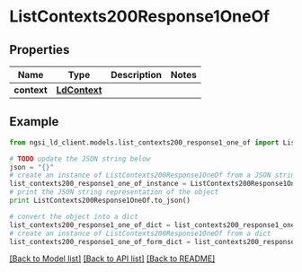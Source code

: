 # ListContexts200Response1OneOf


## Properties
Name | Type | Description | Notes
------------ | ------------- | ------------- | -------------
**context** | [**LdContext**](LdContext.md) |  | 

## Example

```python
from ngsi_ld_client.models.list_contexts200_response1_one_of import ListContexts200Response1OneOf

# TODO update the JSON string below
json = "{}"
# create an instance of ListContexts200Response1OneOf from a JSON string
list_contexts200_response1_one_of_instance = ListContexts200Response1OneOf.from_json(json)
# print the JSON string representation of the object
print ListContexts200Response1OneOf.to_json()

# convert the object into a dict
list_contexts200_response1_one_of_dict = list_contexts200_response1_one_of_instance.to_dict()
# create an instance of ListContexts200Response1OneOf from a dict
list_contexts200_response1_one_of_form_dict = list_contexts200_response1_one_of.from_dict(list_contexts200_response1_one_of_dict)
```
[[Back to Model list]](../README.md#documentation-for-models) [[Back to API list]](../README.md#documentation-for-api-endpoints) [[Back to README]](../README.md)


